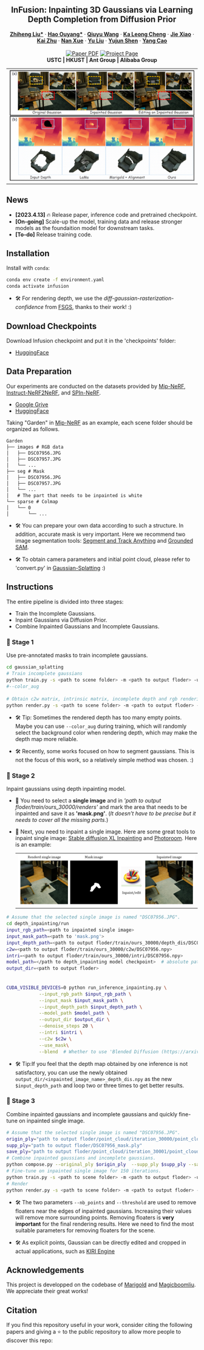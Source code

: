 <p align="center">

  <h2 align="center">InFusion: Inpainting 3D Gaussians via Learning Depth Completion from Diffusion Prior</h2>
  <p align="center">
    <a href="https://johanan528.github.io/"><strong>Zhiheng Liu*</strong></a>
    ·
    <a href="https://ken-ouyang.github.io/"><strong>Hao Ouyang*</strong></a>
    ·
    <a href="https://github.com/qiuyu96"><strong>Qiuyu Wang</strong></a>
    ·
    <a href="https://felixcheng97.github.io/"><strong>Ka Leong Cheng</strong></a>
    ·
    <a href="https://jiexiaou.github.io/"><strong>Jie Xiao</strong></a>
    ·
    <a href="https://scholar.google.com/citations?user=Mo_2YsgAAAAJ&hl=zh-CN"><strong>Kai Zhu</strong></a>
    ·
    <a href="https://xuenan.net/"><strong>Nan Xue</strong></a>
    ·
    <a href="https://scholar.google.com/citations?user=8zksQb4AAAAJ&hl=zh-CN"><strong>Yu Liu</strong></a>
    ·
    <a href="https://shenyujun.github.io/"><strong>Yujun Shen</strong></a>
    ·
    <a href="https://staff.ustc.edu.cn/~forrest/"><strong>Yang Cao</strong></a>
    <br>
    <br>
        <a href="https://arxiv.org/abs/2307.09481"><img src='https://img.shields.io/badge/arXiv-Infusion-red' alt='Paper PDF'></a>
        <a href='https://johanan528.github.io/Infusion/'><img src='https://img.shields.io/badge/Project_Page-Infusion-green' alt='Project Page'></a>
    <br>
    <b> USTC |&nbsp;HKUST |&nbsp;Ant Group |&nbsp;Alibaba Group  </b>
  </p>
  
  <table align="center">
    <tr>
    <td>
      <img src="assets/Figures/teaser.png">
    </td>
    </tr>
  </table>

## News
* **[2023.4.13]** 🔥 Release paper, inference code and pretrained checkpoint.
* **[On-going]** Scale-up the model, training data and release stronger models as the foundaition model for downstream tasks.
* **[To-do]** Release training code.

## Installation
Install with `conda`: 
```bash
conda env create -f environment.yaml
conda activate infusion
```
* 🛠️ For rendering depth, we use the *diff-gaussian-rasterization-confidence* from [FSGS](https://github.com/VITA-Group/FSGS/tree/main/submodules/diff-gaussian-rasterization-confidence), thanks to their work! :)
## Download Checkpoints
Download Infusion checkpoint and put it in the 'checkpoints' folder: 
* [HuggingFace](https://huggingface.co/spaces/xichenhku/AnyDoor/tree/main)

## Data Preparation
Our experiments are conducted on the datasets provided by [Mip-NeRF](https://jonbarron.info/mipnerf360/), [Instruct-NeRF2NeRF](https://drive.google.com/drive/folders/1v4MLNoSwxvSlWb26xvjxeoHpgjhi_s-s?usp=share_link), and [SPIn-NeRF](https://drive.google.com/drive/folders/1N7D4-6IutYD40v9lfXGSVbWrd47UdJEC?usp=share_link). 

* [Google Grive](https://huggingface.co/spaces/xichenhku/AnyDoor/tree/main)
* [HuggingFace](https://huggingface.co/spaces/xichenhku/AnyDoor/tree/main)

Taking "Garden" in [Mip-NeRF](https://jonbarron.info/mipnerf360/) as an example, each scene folder should be organized as follows.
```
Garden
├── images # RGB data
│   ├── DSC07956.JPG
│   ├── DSC07957.JPG
│   └── ...                   
├── seg # Mask 
│   ├── DSC07956.JPG
│   ├── DSC07957.JPG
│   └── ... 
│   # The part that needs to be inpainted is white
└── sparse # Colmap
│   └── 0
│       └── ...
```


* 🛠️ You can prepare your own data according to such a structure. In addition, accurate mask is very important. Here we recommend two image segmentation tools: [Segment and Track Anything](https://github.com/z-x-yang/Segment-and-Track-Anything) and [Grounded SAM](https://github.com/IDEA-Research/Grounded-Segment-Anything).

* 🛠️ To obtain camera parameters and initial point cloud, please refer to 'convert.py' in [Gaussian-Splatting](https://github.com/graphdeco-inria/gaussian-splatting/tree/main) :)
## Instructions
The entire pipeline is divided into three stages: 
* Train the Incomplete Gaussians. 
* Inpaint Gaussians via Diffusion Prior.
* Combine Inpainted Gaussians and Incomplete Gaussians.
### 🌺 Stage 1
Use pre-annotated masks to train incomplete gaussians.
```bash
cd gaussian_splatting
# Train incomplete gaussians
python train.py -s <path to scene folder> -m <path to output floder> -u nothing --mask_training
#--color_aug

# Obtain c2w matrix, intrinsic matrix, incomplete depth and rgb rendering image
python render.py -s <path to scene folder> -m <path to output floder> -u nothing
```
* 🛠️ Tip: Sometimes the rendered depth has too many empty points. Maybe you can use `--color_aug` during training, which will randomly select the background color when rendering depth, which may make the depth map more reliable.

* 🛠️ Recently, some works focused on how to segment gaussians. This is not the focus of this work, so a relatively simple method was chosen. :)

### 🌺 Stage 2
Inpaint gaussians using depth inpainting model.
* 📢 You need to select a **single image** and in *'path to output floder/train/ours_30000/renders'* and mark the area that needs to be inpainted and save it as **'mask.png'**. (*It doesn’t have to be precise but it needs to cover all the missing parts.*)

* 📢 Next, you need to inpaint a single image. Here are some great tools to inpaint single image: [Stable diffusion XL Inpainting](https://huggingface.co/spaces/diffusers/stable-diffusion-xl-inpainting) and [Photoroom](https://app.photoroom.com/create). Here is an example:
  <table align="center">
    <tr>
    <td>
      <img src="assets/Figures/inpaint_example.png">
    </td>
    </tr>
  </table>

```bash
# Assume that the selected single image is named "DSC07956.JPG".
cd depth_inpainting/run
input_rgb_path=<path to inpainted single image>
input_mask_path=<path to 'mask.png'>
input_depth_path=<path to output floder/train/ours_30000/depth_dis/DSC07956.npy>
c2w=<path to output floder/train/ours_30000/c2w/DSC07956.npy>
intri=<path to output floder/train/ours_30000/intri/DSC07956.npy>
model_path=</path to depth_inpainting model checkpoint>  # absolute path
output_dir=<path to output floder>


CUDA_VISIBLE_DEVICES=0 python run_inference_inpainting.py \
            --input_rgb_path $input_rgb_path \
            --input_mask $input_mask_path \
            --input_depth_path $input_depth_path \
            --model_path $model_path \
            --output_dir $output_dir \
            --denoise_steps 20 \
            --intri $intri \
            --c2w $c2w \
            --use_mask\
            --blend  # Whether to use 'Blended Diffusion (https://arxiv.org/abs/2111.14818)' during inference. 
```
* 🛠️ Tip:If you feel that the depth map obtained by one inference is not satisfactory, you can use the newly obtained `output_dir/<inpainted_image_name>_depth_dis.npy` as the new `$input_depth_path` and loop two or three times to get better results.
### 🌺 Stage 3
Combine inpainted gaussians and incomplete gaussians and quickly fine-tune on inpainted single image.
```bash
# Assume that the selected single image is named "DSC07956.JPG".
origin_ply="path to output floder/point_cloud/iteration_30000/point_cloud.ply"
supp_ply="path to output floder/DSC07956_mask.ply"
save_ply="path to output floder/point_cloud/iteration_30001/point_cloud.ply"
# Combine inpainted gaussians and incomplete gaussians.
python compose.py --original_ply $origin_ply  --supp_ply $supp_ply --save_ply $save_ply --nb_points 100 --threshold 1.0
# Fine-tune on inpainted single image for 150 iterations.
python train.py -s <path to scene folder> -m <path to output floder> -u DSC07956.JPG -n <path to inpainted single image> --load_iteration 30001 --iteration 150
# Render
python render.py -s <path to scene folder> -m <path to output floder> -u nothing --iteration 150
```

* 🛠️ The two parameters `--nb_points` and `--threshold` are used to remove floaters near the edges of inpainted gaussians. Increasing their values will remove more surrounding points. Removing floaters is **very important** for the final rendering results. Here we need to find the most suitable parameters for removing floaters for the scene. 

* 🛠️ As explicit points, Gaussian can be directly edited and cropped in actual applications, such as [KIRI Engine](https://www.kiriengine.com/)
## Acknowledgements
This project is developped on the codebase of [Marigold](https://github.com/prs-eth/marigold) and [Magicboomliu](https://github.com/Magicboomliu). We  appreciate their great works! 

## Citation
If you find this repository useful in your work, consider citing the following papers and giving a ⭐ to the public repository to allow more people to discover this repo:
```BibTeX
```
